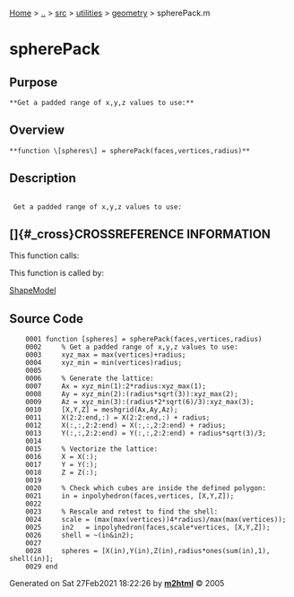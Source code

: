 [Home](../../../../../index.md) \> [..](#) \> [src](#) \> [utilities](#)
\> [geometry](index.md) \> spherePack.m



# spherePack

## Purpose 

``` 
**Get a padded range of x,y,z values to use:**
```

## Overview 

``` 
**function \[spheres\] = spherePack(faces,vertices,radius)**
```

## Description 

```
 
 Get a padded range of x,y,z values to use:

```

## []{#_cross}CROSSREFERENCE INFORMATION 

This function calls:

This function is called by:

   [ShapeModel](ShapeModel.md)

## Source Code 

```
    0001 function [spheres] = spherePack(faces,vertices,radius)
    0002     % Get a padded range of x,y,z values to use:
    0003     xyz_max = max(vertices)+radius;
    0004     xyz_min = min(vertices)radius;
    0005     
    0006     % Generate the lattice:
    0007     Ax = xyz_min(1):2*radius:xyz_max(1);
    0008     Ay = xyz_min(2):(radius*sqrt(3)):xyz_max(2);
    0009     Az = xyz_min(3):(radius*2*sqrt(6)/3):xyz_max(3);
    0010     [X,Y,Z] = meshgrid(Ax,Ay,Az);
    0011     X(2:2:end,:) = X(2:2:end,:) + radius;
    0012     X(:,:,2:2:end) = X(:,:,2:2:end) + radius;
    0013     Y(:,:,2:2:end) = Y(:,:,2:2:end) + radius*sqrt(3)/3;
    0014     
    0015     % Vectorize the lattice:
    0016     X = X(:);
    0017     Y = Y(:);
    0018     Z = Z(:);
    0019     
    0020     % Check which cubes are inside the defined polygon:
    0021     in = inpolyhedron(faces,vertices, [X,Y,Z]);
    0022     
    0023     % Rescale and retest to find the shell:
    0024     scale = (max(max(vertices))4*radius)/max(max(vertices));
    0025     in2   = inpolyhedron(faces,scale*vertices, [X,Y,Z]);
    0026     shell = ~(in&in2);
    0027     
    0028     spheres = [X(in),Y(in),Z(in),radius*ones(sum(in),1), shell(in)];
    0029 end
```



Generated on Sat 27Feb2021 18:22:26 by
**[m2html](http://www.artefact.tk/software/matlab/m2html/ "Matlab Documentation in HTML")**
© 2005